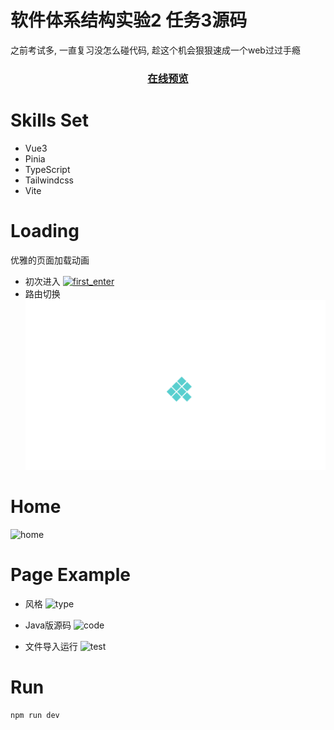 # 软件体系结构实验2 任务3源码
之前考试多, 一直复习没怎么碰代码, 趁这个机会狠狠速成一个web过过手瘾

<div align="center"><h3><a href="https://marchrory.github.io/software_architecture_lab2/#/home" target="_blank">在线预览</a><h3></div>  

# Skills Set
- Vue3
- Pinia
- TypeScript
- Tailwindcss
- Vite

# Loading
优雅的页面加载动画

- 初次进入
  [<img scr="https://github.com/MarchRory/software_architecture_lab2/blob/master/public/FEAnimation.png" alt="first_enter">](https://github.com/MarchRory/software_architecture_lab2/blob/master/public/FEAnimation.png)
- 路由切换
  <img src="https://github.com/MarchRory/software_architecture_lab2/blob/master/public/routerAnimation.png" alt="router_change">

# Home
<img scr="https://github.com/MarchRory/software_architecture_lab2/blob/master/public/home.png" alt="home">

# Page Example
- 风格
  <img scr="https://github.com/MarchRory/software_architecture_lab2/blob/master/public/page.png" alt="type">
  
- Java版源码
  <img scr="https://github.com/MarchRory/software_architecture_lab2/blob/master/public/sourceCode.png" alt="code">

- 文件导入运行
  <img scr="https://github.com/MarchRory/software_architecture_lab2/blob/master/public/test.png" alt="test">
  
# Run
```shell
npm run dev
```
